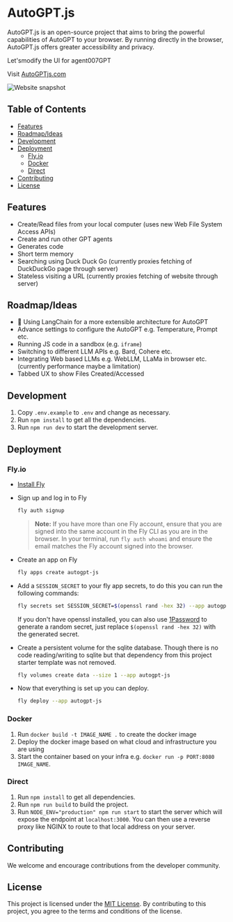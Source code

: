 # AutoGPT.js

AutoGPT.js is an open-source project that aims to bring the powerful capabilities of AutoGPT to your browser. By running directly in the browser, AutoGPT.js offers greater accessibility and privacy.

Let'smodify the UI for agent007GPT 

Visit [AutoGPTjs.com](https://autogptjs.com)  

![Website snapshot](docs/website-snapshot.png)

## Table of Contents

- [Features](#features)
- [Roadmap/Ideas](#roadmapideas)
- [Development](#development)
- [Deployment](#deployment)
  - [Fly.io](#flyio)
  - [Docker](#docker)
  - [Direct](#direct)
- [Contributing](#contributing)
- [License](#license)


## Features

- Create/Read files from your local computer (uses new Web File System Access APIs)
- Create and run other GPT agents
- Generates code
- Short term memory
- Searching using Duck Duck Go (currently proxies fetching of DuckDuckGo page through server)
- Stateless visiting a URL (currently proxies fetching of website through server)

## Roadmap/Ideas

- 🚧 Using LangChain for a more extensible architecture for AutoGPT
- Advance settings to configure the AutoGPT e.g. Temperature, Prompt etc.
- Running JS code in a sandbox (e.g. `iframe`)
- Switching to different LLM APIs e.g. Bard, Cohere etc.
- Integrating Web based LLMs e.g. WebLLM, LLaMa in browser etc. (currently performance maybe a limitation)
- Tabbed UX to show Files Created/Accessed

## Development

1. Copy `.env.example` to `.env` and change as necessary.
2. Run `npm install` to get all the dependencies.
3. Run `npm run dev` to start the development server.

## Deployment

### Fly.io

- [Install Fly](https://fly.io/docs/getting-started/installing-flyctl/)

- Sign up and log in to Fly

  ```sh
  fly auth signup
  ```

  > **Note:** If you have more than one Fly account, ensure that you are signed into the same account in the Fly CLI as you are in the browser. In your terminal, run `fly auth whoami` and ensure the email matches the Fly account signed into the browser.

- Create an app on Fly

  ```sh
  fly apps create autogpt-js
  ```

- Add a `SESSION_SECRET` to your fly app secrets, to do this you can run the following commands:

  ```sh
  fly secrets set SESSION_SECRET=$(openssl rand -hex 32) --app autogpt-js
  ```

  If you don't have openssl installed, you can also use [1Password](https://1password.com/password-generator) to generate a random secret, just replace `$(openssl rand -hex 32)` with the generated secret.

- Create a persistent volume for the sqlite database. Though there is no code reading/writing to sqlite but that dependency from this project starter template was not removed.

  ```sh
  fly volumes create data --size 1 --app autogpt-js
  ```

- Now that everything is set up you can deploy.

  ```sh
  fly deploy --app autogpt-js
  ```

### Docker

1. Run `docker build -t IMAGE_NAME .` to create the docker image
2. Deploy the docker image based on what cloud and infrastructure you are using
3. Start the container based on your infra e.g. `docker run -p PORT:8080 IMAGE_NAME`.

### Direct

1. Run `npm install` to get all dependencies.
2. Run `npm run build` to build the project.
3. Run `NODE_ENV="production" npm run start` to start the server which will expose the endpoint at `localhost:3000`. You can then use a reverse proxy like NGINX to route to that local address on your server.

## Contributing

We welcome and encourage contributions from the developer community.

## License

This project is licensed under the [MIT License](LICENSE). By contributing to this project, you agree to the terms and conditions of the license.
